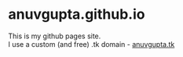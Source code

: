 # anuvgupta.github.io
This is my github pages site.  
I use a custom (and free) .tk domain - [anuvgupta.tk](http://anuvgupta.tk/)
